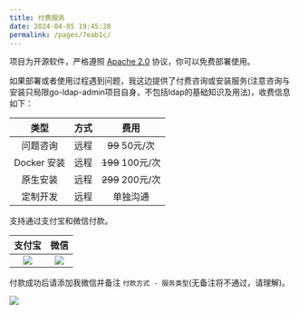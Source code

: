 ```yaml
---
title: 付费服务
date: 2024-04-05 19:45:28
permalink: /pages/7eab1c/
---
```


项目为开源软件，严格遵照 [Apache 2.0](/pages/b7688b/) 协议，你可以免费部署使用。

如果部署或者使用过程遇到问题，我这边提供了付费咨询或安装服务(注意咨询与安装只局限go-ldap-admin项目自身，不包括ldap的基础知识及用法)，收费信息如下：

| 类型        | 方式 | 费用     |
| :-----------: | :----: | :--------: |
| 问题咨询    | 远程 | ~~99~~ 50元/次  |
| Docker 安装 | 远程 | ~~199~~ 100元/次 |
| 原生安装    | 远程 | ~~299~~ 200元/次 |
| 定制开发    | 远程 | 单独沟通 |

支持通过支付宝和微信付款。

| 支付宝|微信|
|:--------: |:--------: |
|![](https://t.eryajf.net/imgs/2023/01/fc21022aadd292ca.png)| ![](https://t.eryajf.net/imgs/2023/01/834f12107ebc432a.png) |

付款成功后请添加我微信并备注 `付款方式 - 服务类型`(无备注将不通过，请理解)。

![](https://t.eryajf.net/imgs/2024/04/1712319409338.png)

